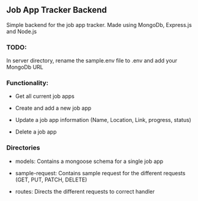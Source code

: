 ## Job App Tracker Backend

Simple backend for the job app tracker. Made using MongoDb, Express.js and Node.js

### TODO:
In server directory, rename the sample.env file to .env and add your MongoDb URL

### Functionality:
- Get all current job apps

- Create and add a new job app

- Update a job app information (Name, Location, Link, progress, status)

- Delete a job app

### Directories

- models: Contains a mongoose schema for a single job app

- sample-request: Contains sample request for the different requests (GET, PUT, PATCH, DELETE)

- routes: Directs the different requests to correct handler